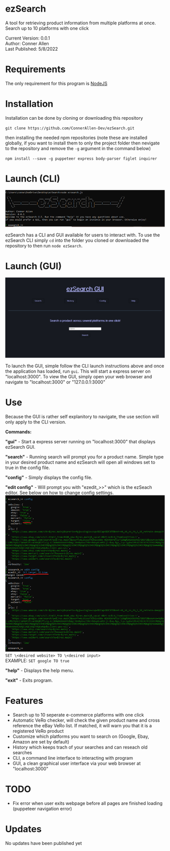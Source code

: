 # ezSearch
A tool for retrieving product information from multiple platforms at once. Search up to 10 platforms with one click

Current Version: 0.0.1 <br>
Author: Conner Allen <br>
Last Published: 5/8/2022 <br>

# Requirements
The only requirement for this program is <a href="https://nodejs.org/en/">NodeJS</a>

# Installation 
Installation can be done by cloning or downloading this repository

`git clone https://github.com/ConnerAllen-Dev/ezSearch.git`

then installing the needed npm repositories (note these are installed globally, if you want to install them to only the project folder
then nevigate to the repository and remove the `-g` argument in the command below)

`npm install --save -g puppeteer express body-parser figlet inquirer`


# Launch (CLI)
![alt text](https://github.com/ConnerAllen-Dev/ezSearch/blob/main/lib/githubImgs/screenshot1.png?raw=true)

ezSearch has a CLI and GUI available for users to interact with. To use the ezSearch CLI simply `cd` into the folder you cloned or downloaded the repository to then run `node ezSearch`.

# Launch (GUI)
![alt text](https://github.com/ConnerAllen-Dev/ezSearch/blob/main/lib/githubImgs/screenshot2.png?raw=true)

To launch the GUI, simple follow the CLI launch instructions above and once the application has loaded, run `gui`. This will start a express server on "localhost:3000". To view the GUI, simply open your web browser and navigate to "localhost:3000" or "127.0.0.1:3000"

# Use 
Because the GUI is rather self explanitory to navigate, the use section will only apply to the CLI version.

**Commands:**

**"gui"** - Start a express server running on "localhost:3000" that displays ezSearch GUI.

**"search"** - Running search will prompt you for a product name. Simple type in your desired product name and ezSearch will open all windows set to true in the config file.

**"config"** - Simply displays the config file.

**"edit config"** - Will prompt you with "ezedit_>>" which is the ezSeach editor. See below on how to change config settings. <br>
![alt text](https://github.com/ConnerAllen-Dev/ezSearch/blob/main/lib/githubImgs/screenshot3.png?raw=true) <br>
    `SET \<desired website> TO \<desired input>`<br>
    EXAMPLE: `SET google TO true`
    
**"help"** - Displays the help menu.   

**"exit"** - Exits program.


# Features
- Search up to 10 seperate e-commerce platforms with one click
- Automatic VeRo checker, will check the given product name and cross reference the eBay VeRo list. If matched, it will warn you that it is a registered VeRo product
- Customize which platforms you want to search on (Google, Ebay, Amazon are set by default)
- History which keeps trach of your searches and can reseach old searches
- CLI, a command line interface to interacting with program
- GUI, a clean graphical user interface via your web browser at "localhost:3000"

# TODO

- Fix error when user exits webpage before all pages are finished loading (puppeteer navigation error)

# Updates

No updates have been published yet
